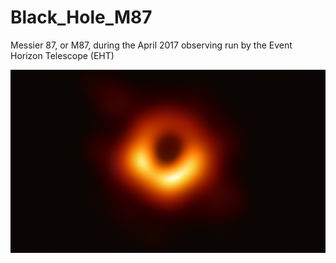 # Black_Hole_M87
Messier 87, or M87, during the April 2017 observing run by the Event Horizon Telescope (EHT)

![Alt text](https://raw.githubusercontent.com/himanshuxd/Black_Hole_M87/master/20190410-78m-800x466.png "M87")
